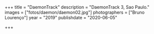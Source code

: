 +++
title = "DaemonTrack"
description = "DaemonTrack 3, Sao Paulo."
images = ["fotos/daemon/daemon02.jpg"]
photographers = ["Bruno Lourenço"]
year = "2019"
publishdate = "2020-06-05" 

+++

